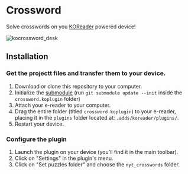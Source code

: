 # Crossword

Solve crosswords on you [KOReader](https://github.com/koreader/koreader) powered device!

![kocrossword_desk](https://user-images.githubusercontent.com/82218266/156276756-26628c01-8441-44eb-8c09-b8d14c515c31.png)

## Installation

### Get the projectt files and transfer them to your device.

1. Download or clone this repository to your computer.
2. Initialize the [submodule](https://github.com/doshea/nyt_crosswords/tree/623e72e99b25a524c85b56bf832dd7cd8c2a34a9) (run `git submodule update --init` inside the `crossword.koplugin` folder)
3. Attach your e-reader to your computer.
4. Drag the entire folder (titled `crossword.koplugin`) to your e-reader, placing it in the `plugins` folder located at: `.adds/koreader/plugins/`.
5. Restart your device.

### Configure the plugin 

1. Launch the plugin on your device (you'll find it in the main toolbar).
2. Click on "Settings" in the plugin's menu.
3. Click on "Set puzzles folder" and choose the `nyt_crosswords` folder.

